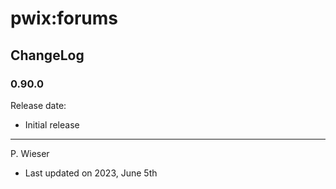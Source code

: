 # pwix:forums

## ChangeLog

### 0.90.0

Release date: 

- Initial release

---
P. Wieser
- Last updated on 2023, June 5th
